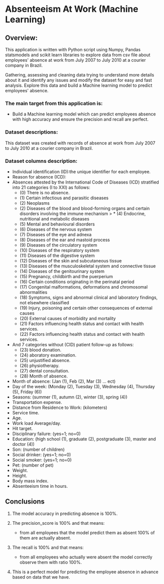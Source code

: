 # Absenteeism At Work (Machine Learning)


## Overview:

This application is written with Python script using Numpy, Pandas statsmodels  and scikit learn libraries to explore data from csv file about employees' absence at work from July 2007 to July 2010 at a courier company in Brazil.

Gathering, assessing and cleaning data trying to understand more details about it and identify any issues and modify the dataset for easy and fast analysis.
Explore this data and build a Machine learning model to predict employees' absence.

### The main target from this application is:

*  Build a Machine learning model which can predict employees absence with high accuracy and ensure the precision and recall are perfect.

### Dataset descriptions:

 This dataset was created with records of absence at work from July 2007 to July 2010 at a courier company in Brazil.
 
### Dataset columns description:

* Individual identification (ID):the unique identifier for each employee.
* Reason for absence (ICD):
* Absences attested by the International Code of Diseases (ICD) stratified into 21 categories (I to XXI) as follows:
    - (0) There is no absence.
    - (1) Certain infectious and parasitic diseases
    - (2) Neoplasms
    - (2) Diseases of the blood and blood-forming organs and certain disorders involving the immune mechanism > * (4) Endocrine, nutritional and metabolic diseases
    - (5) Mental and behavioural disorders
    - (6) Diseases of the nervous system
    - (7) Diseases of the eye and adnexa
    - (8) Diseases of the ear and mastoid process
    - (9) Diseases of the circulatory system
    - (10) Diseases of the respiratory system
    - (11) Diseases of the digestive system
    - (12) Diseases of the skin and subcutaneous tissue
    - (13) Diseases of the musculoskeletal system and connective tissue
    - (14) Diseases of the genitourinary system
    - (15) Pregnancy, childbirth and the puerperium
    - (16) Certain conditions originating in the perinatal period
    - (17) Congenital malformations, deformations and chromosomal abnormalities
    - (18) Symptoms, signs and abnormal clinical and laboratory findings, not elsewhere classified
    - (19) Injury, poisoning and certain other consequences of external causes
    - (20) External causes of morbidity and mortality
    - (21) Factors influencing health status and contact with health services.
    - (22) Factors influencing health status and contact with health services.
* And 7 categories without (CID) patient follow-up as follows:
    - (23) blood donation.
    - (24) aboratory examination.
    - (25) unjustified absence.
    - (26) physiotherapy.
    - (27) dental consultation.
    - (28) Month of absence.
* Month of absence: (Jan (1), Feb (2), Mar (3) ... ect)
* Day of the week: (Monday (2), Tuesday (3), Wednesday (4), Thursday (5), Friday (6))
* Seasons: (summer (1), autumn (2), winter (3), spring (4))
* Transportation expense.
* Distance from Residence to Work: (kilometers)
* Service time.
* Age.
* Work load Average/day.
* Hit target.
* Disciplinary failure: (yes=1; no=0)
* Education: (high school (1), graduate (2), postgraduate (3), master and doctor (4))
* Son: (number of children)
* Social drinker: (yes=1; no=0)
* Social smoker: (yes=1; no=0)
* Pet: (number of pet)
* Weight.
* Height.
* Body mass index.
* Absenteeism time in hours.


## Conclusions

1. The model accuracy in predicting absence is 100%.

2. The precision_score is 100% and that means:

    - from all employees that the model predict them as absent 100% of them are actually absent.
    
3. The recall is 100% and that means:

    - from all employees who actually were absent the model correctly observe them with ratio 100%.
    
4. This is a perfect model for predicting the employee absence in advance based on data that we have.
